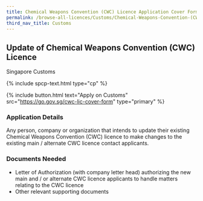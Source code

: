 ```yaml
---
title: Chemical Weapons Convention (CWC) Licence Application Cover Form / Update of Licensee Contact Information
permalink: /browse-all-licences/Customs/Chemical-Weapons-Convention-(CWC)-Licence-Application-Cover-Form---Update-of-Licensee-Contact-Information
third_nav_title: Customs
---
```


## Update of Chemical Weapons Convention (CWC) Licence

Singapore Customs

{% include spcp-text.html type="cp" %}

{% include button.html text="Apply on Customs" src="https://go.gov.sg/cwc-lic-cover-form" type="primary" %}

<H3>Application Details</H3>

Any person, company or organization that intends to update their existing Chemical Weapons Convention (CWC) licence to make changes to the existing main / alternate CWC licence contact applicants.

<H3>Documents Needed</H3>

<ul>
<li>Letter of Authorization (with company letter head) authorizing the new main and / or alternate CWC licence applicants to handle matters relating to the CWC licence</li>
<li>Other relevant supporting documents</li>
</ul>


